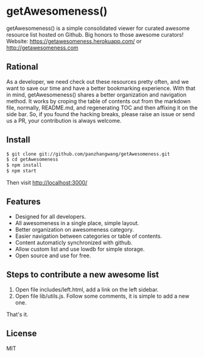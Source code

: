 getAwesomeness()
==============

getAwesomeness() is a simple consolidated viewer for curated awesome resource list hosted on Github. Big honors to those awesome curators!
Website: https://getawesomeness.herokuapp.com/ or http://getawesomeness.com

## Rational
As a developer, we need check out these resources pretty often, and we want to save our time and have a better bookmarking experience. With that in mind, getAwesomeness() shares a better organization and navigation method. It works by croping the table of contents out from  the markdown file, normally, README.md, and regenerating TOC and then affixing it on the side bar. So, if you found the hacking breaks, please raise an issue or send us a PR, your contribution is always welcome.

## Install

```sh
$ git clone git://github.com/panzhangwang/getAwesomeness.git
$ cd getAwesomeness
$ npm install
$ npm start
```
Then visit [http://localhost:3000/](http://localhost:3000/)

## Features

- Designed for all developers.
- All awesomeness in a single place, simple layout.
-  Better organization on awesomeness category.
- Easier navigation between categories or table of contents.
- Content automaticly synchronized with github.
- Allow custom list and use lowdb for simple storage.
- Open source and use for free.

## Steps to contribute a new awesome list
1. Open file includes/left.html, add a link on the left sidebar.
2. Open file lib/utils.js. Follow some comments, it is simple to add a new one.

That's it. 

## License

MIT
